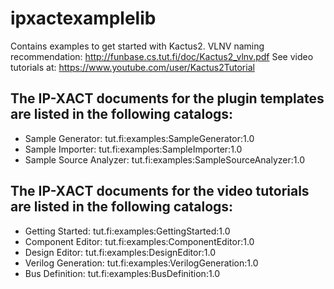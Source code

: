 # ipxactexamplelib
Contains examples to get started with Kactus2.
VLNV naming recommendation: http://funbase.cs.tut.fi/doc/Kactus2_vlnv.pdf
See video tutorials at: https://www.youtube.com/user/Kactus2Tutorial

## The IP-XACT documents for the plugin templates are listed in the following catalogs:
* Sample Generator: tut.fi:examples:SampleGenerator:1.0
* Sample Importer: tut.fi:examples:SampleImporter:1.0
* Sample Source Analyzer: tut.fi:examples:SampleSourceAnalyzer:1.0

## The IP-XACT documents for the video tutorials are listed in the following catalogs:
* Getting Started: tut.fi:examples:GettingStarted:1.0
* Component Editor: tut.fi:examples:ComponentEditor:1.0
* Design Editor: tut.fi:examples:DesignEditor:1.0
* Verilog Generation: tut.fi:examples:VerilogGeneration:1.0
* Bus Definition: tut.fi:examples:BusDefinition:1.0